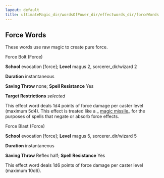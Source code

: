 ```yaml
---
layout: default
title: ultimateMagic_dir/wordsOfPower_dir/effectwords_dir/forceWords
---
```

## Force Words

These words use raw magic to create pure force.

Force Bolt (Force)

**School** evocation [force]; **Level** magus 2, sorcerer_dir/wizard 2

**Duration** instantaneous

**Saving Throw** none; **Spell Resistance** Yes

**Target Restrictions** _selected_

This effect word deals 1d4 points of force damage per caster level (maximum 5d4). This effect is treated like a _ [magic missile](../../../spells_dir/magicMissile#_magic-missile)_ for the purposes of spells that negate or absorb force effects.

Force Blast (Force)

**School** evocation [force]; **Level** magus 5, sorcerer_dir/wizard 5

**Duration** instantaneous

**Saving Throw** Reflex half; **Spell Resistance** Yes

This effect word deals 1d6 points of force damage per caster level (maximum 10d6).

